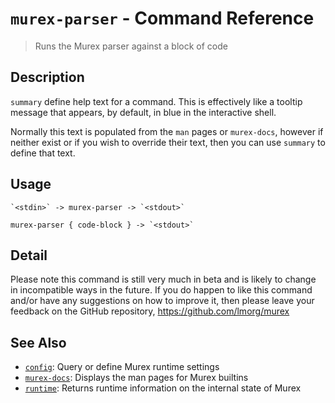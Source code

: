 # `murex-parser` - Command Reference

> Runs the Murex parser against a block of code

## Description

`summary` define help text for a command. This is effectively like a tooltip
message that appears, by default, in blue in the interactive shell.

Normally this text is populated from the `man` pages or `murex-docs`, however
if neither exist or if you wish to override their text, then you can use
`summary` to define that text.

## Usage

    `<stdin>` -> murex-parser -> `<stdout>`

    murex-parser { code-block } -> `<stdout>`

## Detail

Please note this command is still very much in beta and is likely to change in incompatible ways in the future. If you do happen to like this command and/or have any suggestions on how to improve it, then please leave your feedback on the GitHub repository, https://github.com/lmorg/murex

## See Also

- [`config`](../commands/config.md):
  Query or define Murex runtime settings
- [`murex-docs`](../commands/murex-docs.md):
  Displays the man pages for Murex builtins
- [`runtime`](../commands/runtime.md):
  Returns runtime information on the internal state of Murex
